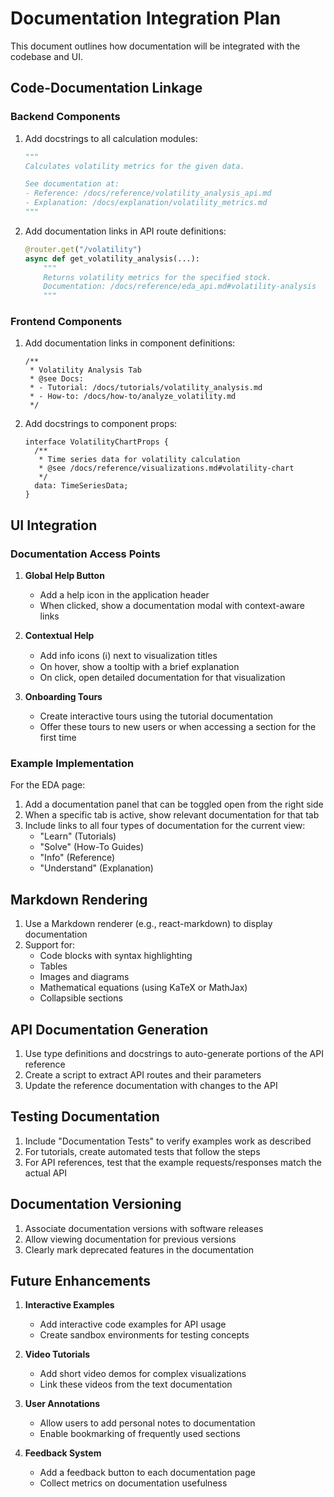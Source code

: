 # Documentation Integration Plan

This document outlines how documentation will be integrated with the codebase and UI.

## Code-Documentation Linkage

### Backend Components
1. Add docstrings to all calculation modules:
   ```python
   """
   Calculates volatility metrics for the given data.
   
   See documentation at:
   - Reference: /docs/reference/volatility_analysis_api.md
   - Explanation: /docs/explanation/volatility_metrics.md
   """
   ```

2. Add documentation links in API route definitions:
   ```python
   @router.get("/volatility")
   async def get_volatility_analysis(...):
       """
       Returns volatility metrics for the specified stock.
       Documentation: /docs/reference/eda_api.md#volatility-analysis
       """
   ```

### Frontend Components
1. Add documentation links in component definitions:
   ```tsx
   /**
    * Volatility Analysis Tab
    * @see Docs: 
    * - Tutorial: /docs/tutorials/volatility_analysis.md
    * - How-to: /docs/how-to/analyze_volatility.md
    */
   ```

2. Add docstrings to component props:
   ```tsx
   interface VolatilityChartProps {
     /** 
      * Time series data for volatility calculation
      * @see /docs/reference/visualizations.md#volatility-chart
      */
     data: TimeSeriesData;
   }
   ```

## UI Integration

### Documentation Access Points

1. **Global Help Button**
   - Add a help icon in the application header
   - When clicked, show a documentation modal with context-aware links

2. **Contextual Help**
   - Add info icons (ℹ️) next to visualization titles
   - On hover, show a tooltip with a brief explanation
   - On click, open detailed documentation for that visualization

3. **Onboarding Tours**
   - Create interactive tours using the tutorial documentation
   - Offer these tours to new users or when accessing a section for the first time

### Example Implementation

For the EDA page:
1. Add a documentation panel that can be toggled open from the right side
2. When a specific tab is active, show relevant documentation for that tab
3. Include links to all four types of documentation for the current view:
   - "Learn" (Tutorials)
   - "Solve" (How-To Guides)
   - "Info" (Reference)
   - "Understand" (Explanation)

## Markdown Rendering

1. Use a Markdown renderer (e.g., react-markdown) to display documentation
2. Support for:
   - Code blocks with syntax highlighting
   - Tables
   - Images and diagrams
   - Mathematical equations (using KaTeX or MathJax)
   - Collapsible sections

## API Documentation Generation

1. Use type definitions and docstrings to auto-generate portions of the API reference
2. Create a script to extract API routes and their parameters
3. Update the reference documentation with changes to the API

## Testing Documentation

1. Include "Documentation Tests" to verify examples work as described
2. For tutorials, create automated tests that follow the steps
3. For API references, test that the example requests/responses match the actual API

## Documentation Versioning

1. Associate documentation versions with software releases
2. Allow viewing documentation for previous versions
3. Clearly mark deprecated features in the documentation

## Future Enhancements

1. **Interactive Examples**
   - Add interactive code examples for API usage
   - Create sandbox environments for testing concepts

2. **Video Tutorials**
   - Add short video demos for complex visualizations
   - Link these videos from the text documentation

3. **User Annotations**
   - Allow users to add personal notes to documentation
   - Enable bookmarking of frequently used sections

4. **Feedback System**
   - Add a feedback button to each documentation page
   - Collect metrics on documentation usefulness